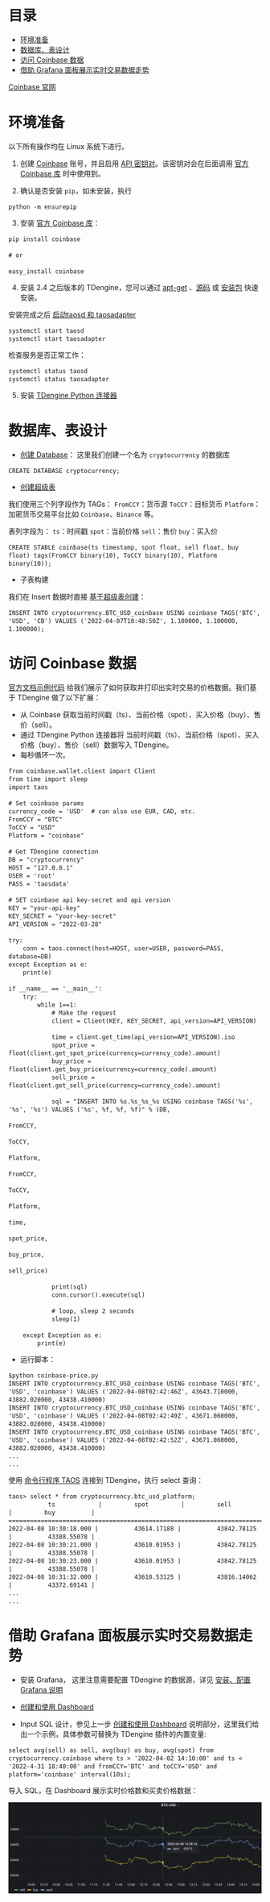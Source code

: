 目录
=================

   * [环境准备](#环境准备)
   * [数据库、表设计](#数据库表设计)
   * [访问 Coinbase 数据](#访问-coinbase-数据)
   * [借助 Grafana 面板展示实时交易数据走势](#借助-grafana-面板展示实时交易数据走势)

[Coinbase 官网](https://www.coinbase.com)

# 环境准备

以下所有操作均在 Linux 系统下进行。

1. 创建 [Coinbase](https://www.coinbase.com/signup) 账号，并且启用 [API 密钥对](https://www.coinbase.com/signin)。该密钥对会在后面调用 [官方 Coinbase 库](https://developers.coinbase.com/docs/wallet/client-libraries) 时中使用到。

2. 确认是否安装 `pip`，如未安装，执行

```
python -m ensurepip
```

3. 安装 [官方 Coinbase 库](https://developers.coinbase.com/docs/wallet/client-libraries)：

```
pip install coinbase

# or

easy_install coinbase
```

4.  安装 2.4 之后版本的 TDengine，您可以通过 [apt-get](https://www.taosdata.com/docs/cn/v2.0/getting-started#apt-get) 、[源码](https://www.taosdata.com/docs/cn/v2.0/getting-started#-4) 或 [安装包](https://www.taosdata.com/docs/cn/v2.0/getting-started#-2) 快速安装。

安装完成之后 [启动taosd 和 taosadapter](https://www.taosdata.com/docs/cn/v2.0/getting-started#-5)

```
systemctl start taosd
systemctl start taosadapter
```

检查服务是否正常工作：

```
systemctl status taosd
systemctl status taosadapter
```

5. 安装 [TDengine Python 连接器](https://www.taosdata.com/docs/cn/v2.0/connector#python)

# 数据库、表设计

* [创建 Database](https://www.taosdata.com/docs/cn/v2.0/taos-sql#management)：
这里我们创建一个名为 `cryptocurrency` 的数据库

```
CREATE DATABASE cryptocurrency;
```

* [创建超级表](https://www.taosdata.com/docs/cn/v2.0/taos-sql#super-table)

我们使用三个列字段作为 TAGs：
`FromCCY`：货币源
`ToCCY`：目标货币
`Platform`：加密货币交易平台比如 `Coinbase`、`Binance` 等。

表列字段为：
`ts`：时间戳
`spot`：当前价格
`sell`：售价
`buy`：买入价

```
CREATE STABLE coinbase(ts timestamp, spot float, sell float, buy float) tags(FromCCY binary(10), ToCCY binary(10), Platform binary(10));
```

* 子表构建

我们在 Insert 数据时直接 [基于超级表创建](https://www.taosdata.com/docs/cn/v2.0/taos-sql#-3)：

```
INSERT INTO cryptocurrency.BTC_USD_coinbase USING coinbase TAGS('BTC', 'USD', 'CB') VALUES ('2022-04-07T10:48:50Z', 1.100000, 1.100000, 1.100000);
```

# 访问 Coinbase 数据

[官方文档示例代码](https://developers.coinbase.com/docs/wallet/guides/price-data) 给我们展示了如何获取并打印出实时交易的价格数据。我们基于 TDengine 做了以下扩展：

* 从 Coinbase 获取当前时间戳（ts）、当前价格（spot）、买入价格（buy）、售价（sell）。
* 通过 TDengine Python 连接器将 当前时间戳（ts）、当前价格（spot）、买入价格（buy）、售价（sell）数据写入 TDengine。
* 每秒循环一次。

```
from coinbase.wallet.client import Client
from time import sleep
import taos

# Set coinbase params
currency_code = 'USD'  # can also use EUR, CAD, etc.
FromCCY = "BTC"
ToCCY = "USD"
Platform = "coinbase"

# Get TDengine connection
DB = "cryptocurrency"
HOST = "127.0.0.1"
USER = 'root'
PASS = 'taosdata'

# SET coinbase api key-secret and api version
KEY = "your-api-key"
KEY_SECRET = "your-key-secret"
API_VERSION = "2022-03-28"

try:
    conn = taos.connect(host=HOST, user=USER, password=PASS, database=DB)
except Exception as e:
    print(e)

if __name__ == '__main__':
    try:
        while 1==1:
            # Make the request 
            client = Client(KEY, KEY_SECRET, api_version=API_VERSION)

            time = client.get_time(api_version=API_VERSION).iso
            spot_price = float(client.get_spot_price(currency=currency_code).amount)
            buy_price = float(client.get_buy_price(currency=currency_code).amount)
            sell_price = float(client.get_sell_price(currency=currency_code).amount)

            sql = "INSERT INTO %s.%s_%s_%s USING coinbase TAGS('%s', '%s', '%s') VALUES ('%s', %f, %f, %f)" % (DB,
                                                                                      FromCCY,
                                                                                      ToCCY,
                                                                                      Platform,
                                                                                      FromCCY,
                                                                                      ToCCY,
                                                                                      Platform,
                                                                                      time,
                                                                                      spot_price,
                                                                                      buy_price,
                                                                                      sell_price)

            print(sql)
            conn.cursor().execute(sql)

            # loop, sleep 2 seconds 
            sleep(1)

    except Exception as e:
        print(e)
```

* 运行脚本：

```
$python coinbase-price.py
INSERT INTO cryptocurrency.BTC_USD_coinbase USING coinbase TAGS('BTC', 'USD', 'coinbase') VALUES ('2022-04-08T02:42:46Z', 43643.710000, 43882.020000, 43438.410000)
INSERT INTO cryptocurrency.BTC_USD_coinbase USING coinbase TAGS('BTC', 'USD', 'coinbase') VALUES ('2022-04-08T02:42:49Z', 43671.060000, 43882.020000, 43438.410000)
INSERT INTO cryptocurrency.BTC_USD_coinbase USING coinbase TAGS('BTC', 'USD', 'coinbase') VALUES ('2022-04-08T02:42:52Z', 43671.060000, 43882.020000, 43438.410000)
...
...
```

使用 [命令行程序 TAOS](https://www.taosdata.com/docs/cn/v2.0/getting-started#console) 连接到 TDengine，执行 select 查询：

```
taos> select * from cryptocurrency.btc_usd_platform;
           ts            |         spot         |         sell         |         buy          |
===============================================================================================
2022-04-08 10:30:18.000 |          43614.17188 |          43842.78125 |          43388.55078 |
2022-04-08 10:30:21.000 |          43610.01953 |          43842.78125 |          43388.55078 |
2022-04-08 10:30:23.000 |          43610.01953 |          43842.78125 |          43388.55078 |
2022-04-08 10:31:32.000 |          43610.53125 |          43816.14062 |          43372.69141 |
...
...
```

# 借助 Grafana 面板展示实时交易数据走势

* 安装 Grafana， 这里注意需要配置 TDengine 的数据源，详见 [安装、配置 Grafana 说明](https://www.taosdata.com/docs/cn/v2.0/connections#grafana) 

* [创建和使用 Dashboard](https://www.taosdata.com/docs/cn/v2.0/connections#dashboard) 
* Input SQL 设计，参见上一步  [创建和使用 Dashboard](https://www.taosdata.com/docs/cn/v2.0/connections#dashboard) 说明部分，这里我们给出一个示例，具体参数可替换为 TDengine 插件的内置变量:

```
select avg(sell) as sell, avg(buy) as buy, avg(spot) from cryptocurrency.coinbase where ts > '2022-04-02 14:10:00' and ts < '2022-4-31 18:40:00' and fromCCY='BTC' and toCCY='USD' and platform='coinbase' interval(10s);
```

导入 SQL，在 Dashboard 展示实时价格数和买卖价格数据：

![](../images/coinbase_btcusd.png)
